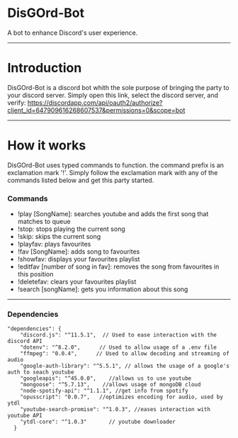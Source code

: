 # DisGOrd-Bot
A bot to enhance Discord's user experience. 
___
# Introduction
DisGOrd-Bot is a discord bot whith the sole purpose of bringing the party to your discord server. Simply open this link, select the discord server, and verify: https://discordapp.com/api/oauth2/authorize?client_id=647909616268607537&permissions=0&scope=bot
___
# How it works
DisGOrd-Bot uses typed commands to function. the command prefix is an exclamation mark '!'. Simply follow the exclamation mark with any of the commands listed below and get this party started.
### Commands
* !play [SongName]: searches youtube and adds the first song that matches to queue
* !stop: stops playing the current song
* !skip: skips the current song
* !playfav: plays favourites
* !fav [SongName]: adds song to favourites
* !showfav: displays your favourites playlist
* !editfav [number of song in fav]: removes the song from favourites in this position
* !deletefav: clears your favourites playlist
* !search [songName]: gets you information about this song
___

### Dependencies
``` 
"dependencies": {
    "discord.js": "^11.5.1",  // Used to ease interaction with the discord API
    "dotenv": "^8.2.0",      // Used to allow usage of a .env file
    "ffmpeg": "0.0.4",      // Used to allow decoding and streaming of audio
    "google-auth-library": "^5.5.1", // allows the usage of a google's auth to seach youtube
    "googleapis": "^45.0.0",    //allows us to use youtube
    "mongoose": "^5.7.13",    //allows usage of mongoDB cloud
    "node-spotify-api": "^1.1.1", //get info from spotify
    "opusscript": "0.0.7",   //optimizes encoding for audio, used by ytdl
    "youtube-search-promise": "^1.0.3", //eases interaction with youtube API
    "ytdl-core": "^1.0.3"       // youtube downloader
  }
  ```
